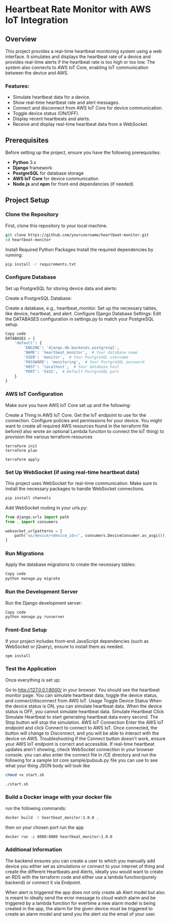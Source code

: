 # Heartbeat Rate Monitor with AWS IoT Integration

## Overview

This project provides a real-time heartbeat monitoring system using a web interface. It simulates and displays the heartbeat rate of a device and provides real-time alerts if the heartbeat rate is too high or too low. The system also connects to AWS IoT Core, enabling IoT communication between the device and AWS.

### Features:
- Simulate heartbeat data for a device.
- Show real-time heartbeat rate and alert messages.
- Connect and disconnect from AWS IoT Core for device communication.
- Toggle device status (ON/OFF).
- Display recent heartbeats and alerts.
- Receive and display real-time heartbeat data from a WebSocket.

## Prerequisites

Before setting up the project, ensure you have the following prerequisites:

- **Python** 3.x
- **Django** framework
- **PostgreSQL** for database storage
- **AWS IoT Core** for device communication
- **Node.js** and **npm** for front-end dependencies (if needed)

## Project Setup

### Clone the Repository

First, clone this repository to your local machine.

```bash
git clone https://github.com/yourusername/heartbeat-monitor.git
cd heartbeat-monitor
```
Install Required Python Packages
Install the required dependencies by running:

```bash
pip install -r requirements.txt
```
### Configure Database
Set up PostgreSQL for storing device data and alerts:

Create a PostgreSQL Database:

Create a database, e.g., heartbeat_monitor.
Set up the necessary tables, like device, heartbeat, and alert.
Configure Django Database Settings: Edit the DATABASES configuration in settings.py to match your PostgreSQL setup.

```python
Copy code
DATABASES = {
    'default': {
        'ENGINE': 'django.db.backends.postgresql',
        'NAME': 'heartbeat_monitor',  # Your database name
        'USER': 'monitor',  # Your PostgreSQL username
        'PASSWORD': 'monitoring',  # Your PostgreSQL password
        'HOST': 'localhost',  # Your database host
        'PORT': '5432',  # Default PostgreSQL port
    }
}
```
### AWS IoT Configuration
Make sure you have AWS IoT Core set up and the following:

Create a Thing in AWS IoT Core.
Get the IoT endpoint to use for the connection.
Configure policies and permissions for your device.
You might want to create all required AWS resources found in the terraform file before(I also wrote an optional Lambda function to connect the IoT thing)
to provision the various terraform resources
```hcl
terraform init
terraform plan
```
```hcl
terraform apply
```
 ### Set Up WebSocket (if using real-time heartbeat data)
This project uses WebSocket for real-time communication. Make sure to install the necessary packages to handle WebSocket connections.

```bash
pip install channels
```
Add WebSocket routing in your urls.py:

```python
from django.urls import path
from . import consumers

websocket_urlpatterns = [
    path('ws/device/<device_id>/', consumers.DeviceConsumer.as_asgi()),
]
```
### Run Migrations
Apply the database migrations to create the necessary tables:

```bash
Copy code
python manage.py migrate
```
### Run the Development Server
Run the Django development server:

```bash
Copy code
python manage.py runserver
```
### Front-End Setup
If your project includes front-end JavaScript dependencies (such as WebSocket or jQuery), ensure to install them as needed.

```bash
npm install
```

### Test the Application
Once everything is set up:

Go to http://127.0.0.1:8000/ in your browser.
You should see the heartbeat monitor page.
You can simulate heartbeat data, toggle the device status, and connect/disconnect from AWS IoT.
Usage
Toggle Device Status
When the device status is ON, you can simulate heartbeat data.
When the device status is OFF, you cannot simulate heartbeat data.
Simulate Heartbeat
Click Simulate Heartbeat to start generating heartbeat data every second.
The Stop button will stop the simulation.
AWS IoT Connection
Enter the AWS IoT endpoint and click Connect to connect to AWS IoT.
Once connected, the button will change to Disconnect, and you will be able to interact with the device on AWS.
Troubleshooting
If the Connect button doesn't work, ensure your AWS IoT endpoint is correct and accessible.
If real-time heartbeat updates aren't showing, check WebSocket connection in your browser console.
you can also enter the connect file in /CE directory and run the following for a sample Iot core sample/pubsub.py file you can use to see what your thing JSON body will look like
```bash
chmod +x start.sh
```
```bash
./start.sh
```
### Build a Docker image with your docker file
run the following commands:
```bash
docker build -t heartbeat_monitor:1.0.0 .
```
then on your chosen port run the app
```bash
docker run -p 8080:8080 heartbeat_monitor:1.0.0
```
### Additional Information 
The backend ensures you can create a user to which you manually add device you either set as simulations or connect to your internet of thing and create the different Heartbeats and Alerts, ideally you would want to create an RDS with the terraform code and either use a lambda function(purely backend) or connect it via Endpoint.

When alert is triggered the app does not only create ab Alert model but also is meant to ideally send the error message to cloud watch alarm and be triggered by a lambda function for evertime a new alarm model is being created in the app, the alarm for the given device must be triggered to create an alarm model and send you the alert via the email of your user.
